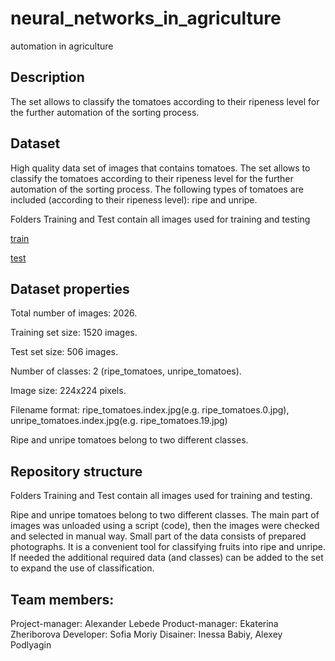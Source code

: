# neural_networks_in_agriculture
automation in agriculture
## Description
The set allows to classify the tomatoes according to their ripeness level for the further automation of the sorting process.
## Dataset
High quality data set of images that contains tomatoes. The set allows to classify the tomatoes according to their ripeness level for the further automation of the sorting process. The following types of tomatoes are included (according to their ripeness level): ripe and unripe.
<p>Folders Training and Test contain all images used for training and testing</p>
<p><a href= "https://www.dropbox.com/s/xr9korqevso13dn/train.zip?dl=0">train</a></p>
<p><a href= "https://www.dropbox.com/s/jobbumuysmfpzoz/ezyzip.zip?dl=0">test</a></p>

## Dataset properties

Total number of images: 2026.

Training set size: 1520 images.

Test set size: 506 images.

Number of classes: 2 (ripe_tomatoes, unripe_tomatoes).

Image size: 224x224 pixels.

Filename format: ripe_tomatoes.index.jpg(e.g. ripe_tomatoes.0.jpg), unripe_tomatoes.index.jpg(e.g. ripe_tomatoes.19.jpg)

Ripe and unripe tomatoes belong to two different classes.

## Repository structure

Folders Training and Test contain all images used for training and testing.

Ripe and unripe tomatoes belong to two different classes. The main part of images was unloaded using a script (code), then the images were checked and selected in manual way. Small part of the data consists of prepared photographs. It is a convenient tool for classifying fruits into ripe and unripe. If needed the additional required data (and classes) can be added to the set to expand the use of classification.
## Team members:
Project-manager: Alexander Lebede
Product-manager: Ekaterina Zheriborova
Developer: Sofia Moriy
Disainer: Inessa Babiy, Alexey Podlyagin
